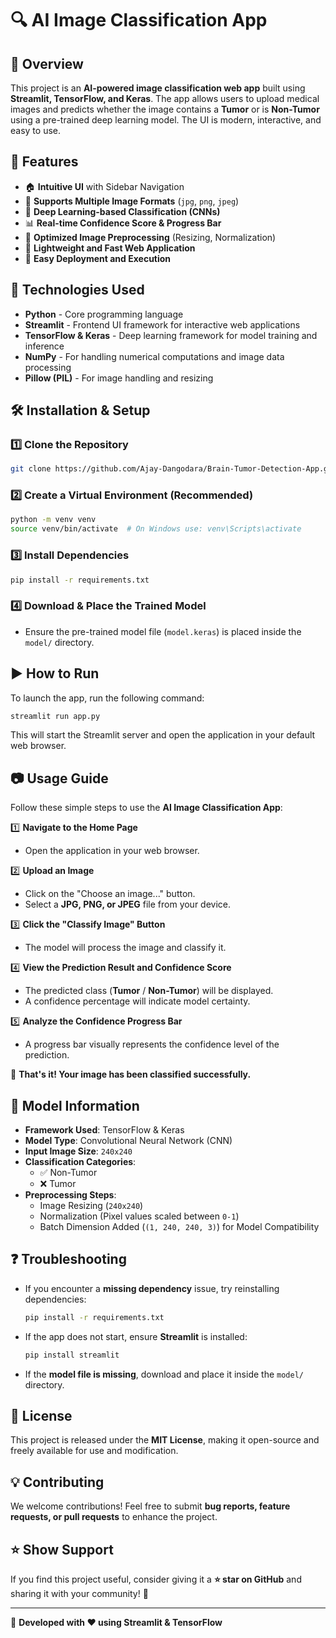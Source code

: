 # 🔍 AI Image Classification App

## 📌 Overview

This project is an **AI-powered image classification web app** built using **Streamlit, TensorFlow, and Keras**. The app allows users to upload medical images and predicts whether the image contains a **Tumor** or is **Non-Tumor** using a pre-trained deep learning model. The UI is modern, interactive, and easy to use.

## 🚀 Features

- 🏠 **Intuitive UI** with Sidebar Navigation
- 📂 **Supports Multiple Image Formats** (`jpg`, `png`, `jpeg`)
- 🎯 **Deep Learning-based Classification (CNNs)**
- 📊 **Real-time Confidence Score & Progress Bar**
- 🔄 **Optimized Image Preprocessing** (Resizing, Normalization)
- 🌟 **Lightweight and Fast Web Application**
- 🚀 **Easy Deployment and Execution**

## 📌 Technologies Used

- **Python** - Core programming language
- **Streamlit** - Frontend UI framework for interactive web applications
- **TensorFlow & Keras** - Deep learning framework for model training and inference
- **NumPy** - For handling numerical computations and image data processing
- **Pillow (PIL)** - For image handling and resizing

## 🛠 Installation & Setup

### **1️⃣ Clone the Repository**
```bash
git clone https://github.com/Ajay-Dangodara/Brain-Tumor-Detection-App.git
```

### **2️⃣ Create a Virtual Environment (Recommended)**
```bash
python -m venv venv
source venv/bin/activate  # On Windows use: venv\Scripts\activate
```

### **3️⃣ Install Dependencies**
```bash
pip install -r requirements.txt
```

### **4️⃣ Download & Place the Trained Model**
- Ensure the pre-trained model file (`model.keras`) is placed inside the `model/` directory.

## ▶️ How to Run

To launch the app, run the following command:
```bash
streamlit run app.py
```
This will start the Streamlit server and open the application in your default web browser.

## 📷 Usage Guide

Follow these simple steps to use the **AI Image Classification App**:

1️⃣ **Navigate to the Home Page**  
   - Open the application in your web browser.

2️⃣ **Upload an Image**  
   - Click on the "Choose an image..." button.  
   - Select a **JPG, PNG, or JPEG** file from your device.

3️⃣ **Click the "Classify Image" Button**  
   - The model will process the image and classify it.

4️⃣ **View the Prediction Result and Confidence Score**  
   - The predicted class (**Tumor** / **Non-Tumor**) will be displayed.  
   - A confidence percentage will indicate model certainty.

5️⃣ **Analyze the Confidence Progress Bar**  
   - A progress bar visually represents the confidence level of the prediction.

🚀 **That's it! Your image has been classified successfully.**  



## 🤖 Model Information

- **Framework Used**: TensorFlow & Keras
- **Model Type**: Convolutional Neural Network (CNN)
- **Input Image Size**: `240x240`
- **Classification Categories**:
  - ✅ Non-Tumor
  - ❌ Tumor
- **Preprocessing Steps**:
  - Image Resizing (`240x240`)
  - Normalization (Pixel values scaled between `0-1`)
  - Batch Dimension Added (`(1, 240, 240, 3)`) for Model Compatibility


## ❓ Troubleshooting

- If you encounter a **missing dependency** issue, try reinstalling dependencies:
  ```bash
  pip install -r requirements.txt
  ```
- If the app does not start, ensure **Streamlit** is installed:
  ```bash
  pip install streamlit
  ```
- If the **model file is missing**, download and place it inside the `model/` directory.

## 📝 License

This project is released under the **MIT License**, making it open-source and freely available for use and modification.

## 💡 Contributing

We welcome contributions! Feel free to submit **bug reports, feature requests, or pull requests** to enhance the project.

## ⭐ Show Support

If you find this project useful, consider giving it a **⭐ star on GitHub** and sharing it with your community! 🚀

---
📌 **Developed with ❤️ using Streamlit & TensorFlow**

